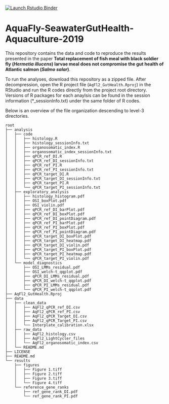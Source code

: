 <!-- badges: start -->
[![Launch Rstudio Binder](http://mybinder.org/badge_logo.svg)](https://mybinder.org/v2/gh/KrogdahlLab/AquaFly-SeawaterGutHealth-Aquaculture-2018/master?urlpath=rstudio)
<!-- badges: end -->

# AquaFly-SeawaterGutHealth-Aquaculture-2019
This repository contains the data and code to reproduce the results presented in the paper **Total replacement of fish meal with black soldier fly (*Hermetia illucens*) larvae meal does not compromise the gut health of Atlantic salmon (*Salmo salar*)**.

To run the analyses, download this repository as a zipped file. After decompression, open the R project file (`AqFl2_GutHealth.Rproj`) in the RStudio and run the R codes directly from the project root directory. Versions of R packages for each anaylsis can be found in the session information (*_sessionInfo.txt) under the same folder of R codes.

Below is an overview of the file organization descending to level-3 directories.
```
root
├── analysis
│   ├── code
│   │   ├── histology.R
│   │   ├── histology_sessionInfo.txt
│   │   ├── organosomatic_index.R
│   │   ├── organosomatic_index_sessionInfo.txt
│   │   ├── qPCR_ref_DI.R
│   │   ├── qPCR_ref_DI_sessionInfo.txt
│   │   ├── qPCR_ref_PI.R
│   │   ├── qPCR_ref_PI_sessionInfo.txt
│   │   ├── qPCR_target_DI.R
│   │   ├── qPCR_target_DI_sessionInfo.txt
│   │   ├── qPCR_target_PI.R
│   │   └── qPCR_target_PI_sessionInfo.txt
│   ├── exploratory_analysis
│   │   ├── histology_histogram.pdf
│   │   ├── OSI_boxPlot.pdf
│   │   ├── OSI_violin.pdf
│   │   ├── qPCR_ref_DI_barPlot.pdf
│   │   ├── qPCR_ref_DI_boxPlot.pdf
│   │   ├── qPCR_ref_DI_pointDiagram.pdf
│   │   ├── qPCR_ref_PI_barPlot.pdf
│   │   ├── qPCR_ref_PI_boxPlot.pdf
│   │   ├── qPCR_ref_PI_pointDiagram.pdf
│   │   ├── qPCR_target_DI_boxPlot.pdf
│   │   ├── qPCR_target_DI_heatmap.pdf
│   │   ├── qPCR_target_DI_violin.pdf
│   │   ├── qPCR_target_PI_boxPlot.pdf
│   │   ├── qPCR_target_PI_heatmap.pdf
│   │   └── qPCR_target_PI_violin.pdf
│   └── model_diagnostics
│       ├── OSI_LMMs_residual.pdf
│       ├── OSI_welch-t_qqplot.pdf
│       ├── qPCR_DI_LMMs_residual.pdf
│       ├── qPCR_DI_welch-t_qqplot.pdf
│       ├── qPCR_PI_LMMs_residual.pdf
│       └── qPCR_PI_welch-t_qqplot.pdf
├── AqFl2_GutHealth.Rproj
├── data
│   ├── clean_data
│   │   ├── AqFl2_qPCR_ref_DI.csv
│   │   ├── AqFl2_qPCR_ref_PI.csv
│   │   ├── AqFl2_qPCR_Target_DI.csv
│   │   ├── AqFl2_qPCR_Target_PI.csv
│   │   └── Interplate_calibration.xlsx
│   ├── raw_data
│   │   ├── AqFl2_histology.csv
│   │   ├── AqFl2_LightCycler_files
│   │   └── AqFl2_organosomatic_index.csv
│   └── README.md
├── LICENSE
├── README.md
└── results
    ├── figures
    │   ├── Figure 1.tiff
    │   ├── Figure 2.tiff
    │   ├── Figure 3.tiff
    │   └── Figure 4.tiff
    └── reference_gene_ranks
        ├── ref_gene_rank_DI.pdf
        └── ref_gene_rank_PI.pdf
```